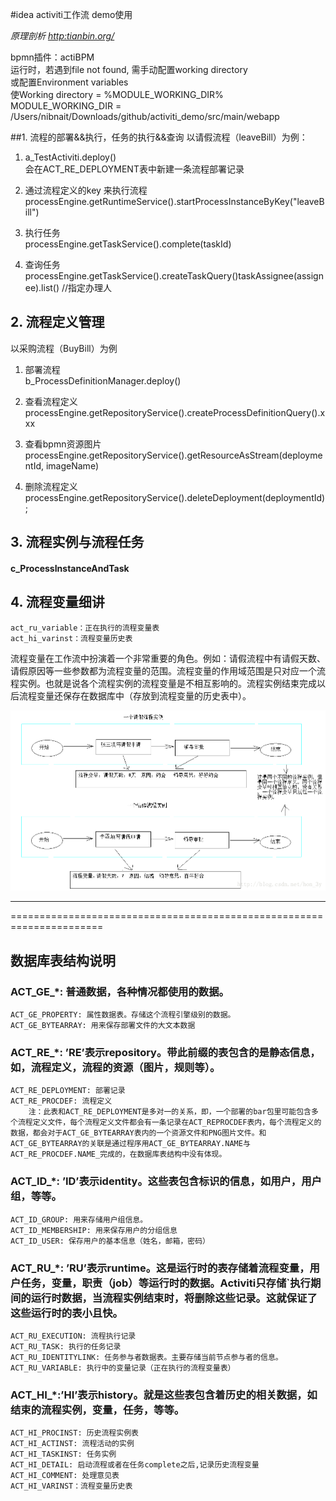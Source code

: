 #idea activiti工作流 demo使用

_原理剖析 [http:tianbin.org/]()_

bpmn插件：actiBPM  
运行时，若遇到file not found, 需手动配置working directory  
或配置Environment variables  
    使Working directory = %MODULE_WORKING_DIR%  
    MODULE_WORKING_DIR = /Users/nibnait/Downloads/github/activiti_demo/src/main/webapp

##1. 流程的部署&&执行，任务的执行&&查询
以请假流程（leaveBill）为例：

1. a_TestActiviti.deploy()  
会在ACT_RE_DEPLOYMENT表中新建一条流程部署记录

2. 通过流程定义的key 来执行流程  
processEngine.getRuntimeService().startProcessInstanceByKey("leaveBill")

3. 执行任务  
processEngine.getTaskService().complete(taskId)

4. 查询任务  
processEngine.getTaskService().createTaskQuery()taskAssignee(assignee).list()   //指定办理人
                                                                

## 2. 流程定义管理
以采购流程（BuyBill）为例

1. 部署流程  
b_ProcessDefinitionManager.deploy()

2. 查看流程定义  
processEngine.getRepositoryService().createProcessDefinitionQuery().xxx

3. 查看bpmn资源图片  
processEngine.getRepositoryService().getResourceAsStream(deploymentId, imageName)

4. 删除流程定义
processEngine.getRepositoryService().deleteDeployment(deploymentId);


## 3. 流程实例与流程任务

#### c_ProcessInstanceAndTask


## 4. 流程变量细讲

    act_ru_variable：正在执行的流程变量表
    act_hi_varinst：流程变量历史表

流程变量在工作流中扮演着一个非常重要的角色。例如：请假流程中有请假天数、请假原因等一些参数都为流程变量的范围。流程变量的作用域范围是只对应一个流程实例。也就是说各个流程实例的流程变量是不相互影响的。流程实例结束完成以后流程变量还保存在数据库中（存放到流程变量的历史表中）。

![一个请假流程实例](/doc/leaveBillVariable.png)




------------
======================================================================

## 数据库表结构说明

### ACT_GE_*: 普通数据，各种情况都使用的数据。
    ACT_GE_PROPERTY: 属性数据表。存储这个流程引擎级别的数据。
    ACT_GE_BYTEARRAY: 用来保存部署文件的大文本数据
    
### ACT_RE_*: ’RE’表示repository。带此前缀的表包含的是静态信息，如，流程定义，流程的资源（图片，规则等）。
    ACT_RE_DEPLOYMENT: 部署记录
    ACT_RE_PROCDEF: 流程定义
        注：此表和ACT_RE_DEPLOYMENT是多对一的关系，即，一个部署的bar包里可能包含多个流程定义文件，每个流程定义文件都会有一条记录在ACT_REPROCDEF表内，每个流程定义的数据，都会对于ACT_GE_BYTEARRAY表内的一个资源文件和PNG图片文件。和ACT_GE_BYTEARRAY的关联是通过程序用ACT_GE_BYTEARRAY.NAME与ACT_RE_PROCDEF.NAME_完成的，在数据库表结构中没有体现。
    
### ACT_ID_*: ’ID’表示identity。这些表包含标识的信息，如用户，用户组，等等。
    ACT_ID_GROUP: 用来存储用户组信息。
    ACT_ID_MEMBERSHIP: 用来保存用户的分组信息
    ACT_ID_USER: 保存用户的基本信息（姓名，邮箱，密码）
    
### ACT_RU_*: ’RU’表示runtime。这是运行时的表存储着流程变量，用户任务，变量，职责（job）等运行时的数据。Activiti只存储`执行期间的运行时数据，当流程实例结束时，将删除这些记录。这就保证了这些运行时的表小且快。
    ACT_RU_EXECUTION: 流程执行记录
    ACT_RU_TASK: 执行的任务记录
    ACT_RU_IDENTITYLINK: 任务参与者数据表。主要存储当前节点参与者的信息。
    ACT_RU_VARIABLE: 执行中的变量记录（正在执行的流程变量表）
    
### ACT_HI_*:’HI’表示history。就是这些表包含着历史的相关数据，如结束的流程实例，变量，任务，等等。
    ACT_HI_PROCINST: 历史流程实例表
    ACT_HI_ACTINST: 流程活动的实例
    ACT_HI_TASKINST: 任务实例
    ACT_HI_DETAIL: 启动流程或者在任务complete之后,记录历史流程变量
    ACT_HI_COMMENT: 处理意见表
    ACT_HI_VARINST：流程变量历史表
    